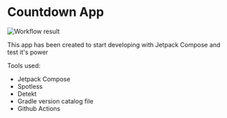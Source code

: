 # Countdown App

![Workflow result](https://github.com/matiascalvo/compose-countdown/workflows/CI/badge.svg)

This app has been created to start developing with Jetpack Compose and test it's power


Tools used:
- Jetpack Compose
- Spotless
- Detekt
- Gradle version catalog file
- Github Actions
